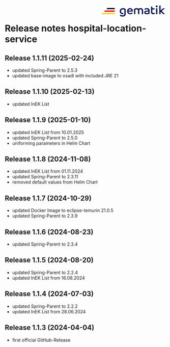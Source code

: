 <img align="right" width="200" height="37" src="media/Gematik_Logo_Flag.png"/> <br/>

# Release notes hospital-location-service

## Release 1.1.11 (2025-02-24)

- updated Spring-Parent to 2.5.3
- updated base-image to osadl with included JRE 21

## Release 1.1.10 (2025-02-13)

- updated InEK List

## Release 1.1.9 (2025-01-10)

- updated InEK List from 10.01.2025
- updated Spring-Parent to 2.5.0
- uniforming parameters in Helm Chart

## Release 1.1.8 (2024-11-08)

- updated InEK List from 01.11.2024
- updated Spring-Parent to 2.3.11
- removed default values from Helm Chart

## Release 1.1.7 (2024-10-29)

- updated Docker Image to eclipse-temurin 21.0.5
- updated Spring-Parent to 2.3.9

## Release 1.1.6 (2024-08-23)

- updated Spring-Parent to 2.3.4

## Release 1.1.5 (2024-08-20)

- updated Spring-Parent to 2.2.4
- updated InEK List from 16.08.2024

## Release 1.1.4 (2024-07-03)

- updated Spring-Parent to 2.2.2
- updated InEK List from 28.06.2024

## Release 1.1.3 (2024-04-04)

- first official GitHub-Release